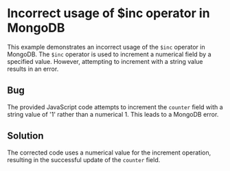 # Incorrect usage of $inc operator in MongoDB
This example demonstrates an incorrect usage of the `$inc` operator in MongoDB.  The `$inc` operator is used to increment a numerical field by a specified value.  However, attempting to increment with a string value results in an error.

## Bug
The provided JavaScript code attempts to increment the `counter` field with a string value of '1' rather than a numerical 1. This leads to a MongoDB error.

## Solution
The corrected code uses a numerical value for the increment operation, resulting in the successful update of the `counter` field.
